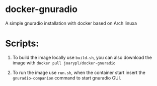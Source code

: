 # docker-gnuradio
A simple gnuradio installation with docker based on Arch linuxa

# Scripts:

1. To build the image locally use `build.sh`, you can also download the image with `docker pull joarypl/docker-gnuradio`

2. To run the image use `run.sh`, when the container start insert the `gnuradio-companion` command to start gnuradio GUI.

